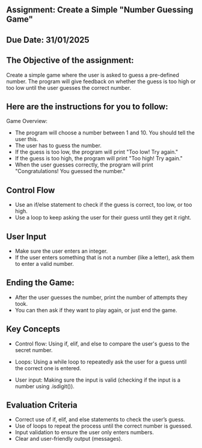 ## Assignment: Create a Simple "Number Guessing Game" 

## Due Date: 31/01/2025

## The Objective of the assignment:

Create a simple game where the user is asked to guess a pre-defined number. The program will give feedback on whether the guess is too high or too low until the user guesses the correct number.

## Here are the instructions for you to follow:

Game Overview:

* The program will choose a number between 1 and 10. You should tell the user this.
* The user has to guess the number.
* If the guess is too low, the program will print "Too low! Try again."
* If the guess is too high, the program will print "Too high! Try again."
* When the user guesses correctly, the program will print "Congratulations! You guessed the number."

##  Control Flow

* Use an if/else statement to check if the guess is correct, too low, or too high.
* Use a loop to keep asking the user for their guess until they get it right.

## User Input

* Make sure the user enters an integer.
* If the user enters something that is not a number (like a letter), ask them to enter a valid number.
  
## Ending the Game:

* After the user guesses the number, print the number of attempts they took.
* You can then ask if they want to play again, or just end the game.

## Key Concepts 

* Control flow: Using if, elif, and else to compare the user's guess to the secret number.

* Loops: Using a while loop to repeatedly ask the user for a guess until the correct one is entered.

* User input: Making sure the input is valid (checking if the input is a number using .isdigit()).

## Evaluation Criteria

* Correct use of if, elif, and else statements to check the user’s guess.
* Use of loops to repeat the process until the correct number is guessed.
* Input validation to ensure the user only enters numbers.
* Clear and user-friendly output (messages).
